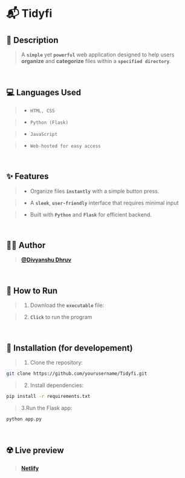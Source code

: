 # 📬 Tidyfi

## 🚀 Description

> A **`simple`** yet **`powerful`** web application designed to help users **organize** and **categorize** files within a **`specified directory`**.

<br>

## 💻 Languages Used

> - `HTML, CSS`

> - `Python (Flask)`

> - `JavaScript`

> - `Web-hosted for easy access`

<br>

## ✨ Features

> - Organize files **`instantly`** with a simple button press.

> - A **`sleek`**, **`user-friendly`** interface that requires minimal input

> - Built with **`Python`** and **`Flask`** for efficient backend.

<br>

## 👨‍💻 Author

> **[@Divyanshu Dhruv](https://github.com/divyanshudhruv)**

<br>


## 🚀 How to Run 

> 1. Download the **`executable`** file:  

> 2. **`Click`** to run the program

<br>

## 🔨 Installation (for developement)

> 1. Clone the repository:

```bash
git clone https://github.com/yourusername/Tidyfi.git
```

> 2. Install dependencies:

```bash
pip install -r requirements.txt
```

> 3.Run the Flask app:

```bash
python app.py
```

<br>

## ☢️ Live preview

<!--
**[Render(not)](https://tidyfi.onrender.com/)**
-->

> **[Netlify](https://tidyfi.netlify.app/)**


